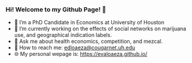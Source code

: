 ### Hi! Welcome to my Github Page! 👋

- 🌱 I’m a PhD Candidate in Economics at University of Houston
- 🔭 I’m currently working on the effects of social networks on marijuana use, and geographical indication labels.
- 💬 Ask me about health economics, competition, and mezcal.
- 📧 How to reach me: edloaeza@cougarnet.uh.edu
- 🌐 My personal wepage is: https://evaloaeza.github.io/
